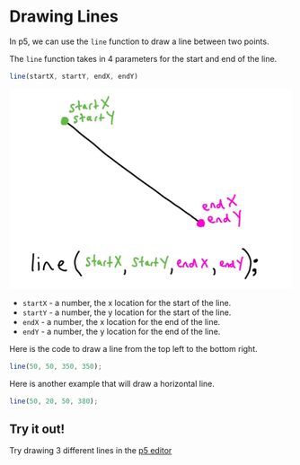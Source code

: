 # Drawing Lines
In p5, we can use the `line` function to draw a line between two points.

The `line` function takes in 4 parameters for the start and end of the line.

```javascript
line(startX, startY, endX, endY)
```

![line diagram](./imgs/line.jpg)

* `startX` - a number, the x location for the start of the line.
* `startY` - a number, the y location for the start of the line.
* `endX` - a number, the x location for the end of the line.
* `endY` - a number, the y location for the end of the line.

Here is the code to draw a line from the top left to the bottom right.
```javascript
line(50, 50, 350, 350);
```

Here is another example that will draw a horizontal line.
```javascript
line(50, 20, 50, 380);
```

## Try it out!
Try drawing 3 different lines in the [p5 editor](https://editor.p5js.org/)
